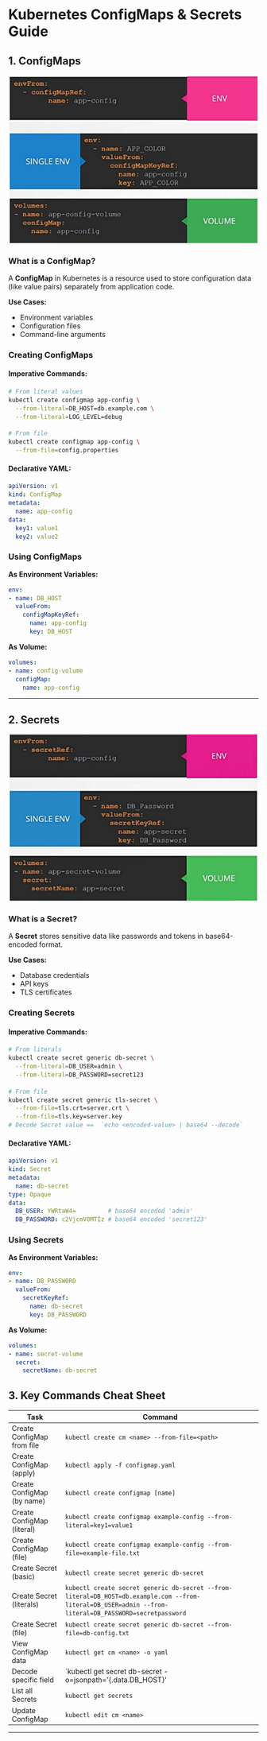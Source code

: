 # Kubernetes ConfigMaps & Secrets Guide

## 1. ConfigMaps

<div align="center">
  <img src="/Images/config.png" alt="ConfigMap Diagram" width="500">
</div>

### What is a ConfigMap?
A **ConfigMap** in Kubernetes is a resource used to store configuration data (like value pairs) separately from application code.

**Use Cases:**
- Environment variables  
- Configuration files  
- Command-line arguments  

### Creating ConfigMaps

#### Imperative Commands:
```bash
# From literal values
kubectl create configmap app-config \
  --from-literal=DB_HOST=db.example.com \
  --from-literal=LOG_LEVEL=debug

# From file
kubectl create configmap app-config \
  --from-file=config.properties
```

#### Declarative YAML:
```yaml
apiVersion: v1
kind: ConfigMap
metadata:
  name: app-config
data:
  key1: value1
  key2: value2
```

### Using ConfigMaps

**As Environment Variables:**
```yaml
env:
- name: DB_HOST
  valueFrom:
    configMapKeyRef:
      name: app-config
      key: DB_HOST
```

**As Volume:**
```yaml
volumes:
- name: config-volume
  configMap:
    name: app-config
```

---

## 2. Secrets

<div align="center">
  <img src="/Images/secret.png" alt="Secret Diagram" width="500">
</div>

### What is a Secret?
A **Secret** stores sensitive data like passwords and tokens in base64-encoded format.

**Use Cases:**
- Database credentials  
- API keys  
- TLS certificates  

### Creating Secrets

#### Imperative Commands:
```bash
# From literals
kubectl create secret generic db-secret \
  --from-literal=DB_USER=admin \
  --from-literal=DB_PASSWORD=secret123

# From file
kubectl create secret generic tls-secret \
  --from-file=tls.crt=server.crt \
  --from-file=tls.key=server.key
# Decode Secret value ==  `echo <encoded-value> | base64 --decode`
```

#### Declarative YAML:
```yaml
apiVersion: v1
kind: Secret
metadata:
  name: db-secret
type: Opaque
data:
  DB_USER: YWRtaW4=         # base64 encoded 'admin'
  DB_PASSWORD: c2VjcmV0MTIz # base64 encoded 'secret123'
```

### Using Secrets

**As Environment Variables:**
```yaml
env:
- name: DB_PASSWORD
  valueFrom:
    secretKeyRef:
      name: db-secret
      key: DB_PASSWORD
```

**As Volume:**
```yaml
volumes:
- name: secret-volume
  secret:
    secretName: db-secret
```
## 3. Key Commands Cheat Sheet

| Task                        | Command                                                                 |
|-----------------------------|-------------------------------------------------------------------------|
| Create ConfigMap from file  | `kubectl create cm <name> --from-file=<path>`                          |
| Create ConfigMap (apply)    | `kubectl apply -f configmap.yaml`                                      |
| Create ConfigMap (by name)  | `kubectl create configmap [name]`                                      |
| Create ConfigMap (literal)  | `kubectl create configmap example-config --from-literal=key1=value1`   |
| Create ConfigMap (file)     | `kubectl create configmap example-config --from-file=example-file.txt` |
| Create Secret (basic)       | `kubectl create secret generic db-secret`                              |
| Create Secret (literals)    | `kubectl create secret generic db-secret --from-literal=DB_HOST=db.example.com --from-literal=DB_USER=admin --from-literal=DB_PASSWORD=secretpassword` |
| Create Secret (file)        | `kubectl create secret generic db-secret --from-file=db-config.txt`    |
| View ConfigMap data         | `kubectl get cm <name> -o yaml`                                        |                              |
| Decode specific field       | `kubectl get secret db-secret -o=jsonpath='{.data.DB_HOST}' | base64 --decode` |
| List all Secrets            | `kubectl get secrets`                                                  |
| Update ConfigMap            | `kubectl edit cm <name>`                                               |

---


